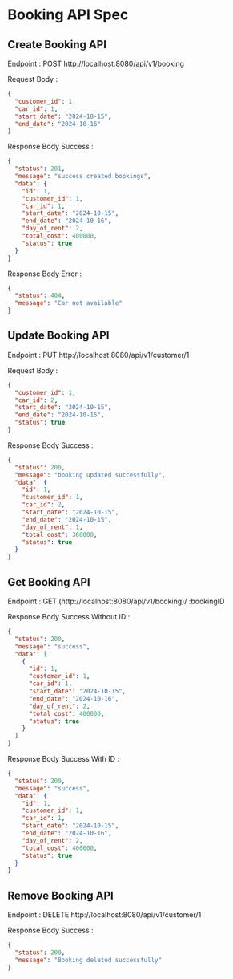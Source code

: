 # Booking API Spec

## Create Booking API

Endpoint : POST http://localhost:8080/api/v1/booking

Request Body :

```json
{
  "customer_id": 1,
  "car_id": 1,
  "start_date": "2024-10-15",
  "end_date": "2024-10-16"
}
```

Response Body Success :

```json
{
  "status": 201,
  "message": "success created bookings",
  "data": {
    "id": 1,
    "customer_id": 1,
    "car_id": 1,
    "start_date": "2024-10-15",
    "end_date": "2024-10-16",
    "day_of_rent": 2,
    "total_cost": 400000,
    "status": true
  }
}
```

Response Body Error :

```json
{
  "status": 404,
  "message": "Car not available"
}
```

## Update Booking API

Endpoint : PUT http://localhost:8080/api/v1/customer/1

Request Body :

```json
{
  "customer_id": 1,
  "car_id": 2,
  "start_date": "2024-10-15",
  "end_date": "2024-10-15",
  "status": true
}
```

Response Body Success :

```json
{
  "status": 200,
  "message": "booking updated successfully",
  "data": {
    "id": 1,
    "customer_id": 1,
    "car_id": 2,
    "start_date": "2024-10-15",
    "end_date": "2024-10-15",
    "day_of_rent": 1,
    "total_cost": 300000,
    "status": true
  }
}
```

## Get Booking API

Endpoint : GET (http://localhost:8080/api/v1/booking)/
:bookingID

Response Body Success Without ID :

```json
{
  "status": 200,
  "message": "success",
  "data": [
    {
      "id": 1,
      "customer_id": 1,
      "car_id": 1,
      "start_date": "2024-10-15",
      "end_date": "2024-10-16",
      "day_of_rent": 2,
      "total_cost": 400000,
      "status": true
    }
  ]
}
```

Response Body Success With ID :

```json
{
  "status": 200,
  "message": "success",
  "data": {
    "id": 1,
    "customer_id": 1,
    "car_id": 1,
    "start_date": "2024-10-15",
    "end_date": "2024-10-16",
    "day_of_rent": 2,
    "total_cost": 400000,
    "status": true
  }
}
```

## Remove Booking API

Endpoint : DELETE http://localhost:8080/api/v1/customer/1

Response Body Success :

```json
{
  "status": 200,
  "message": "Booking deleted successfully"
}
```
